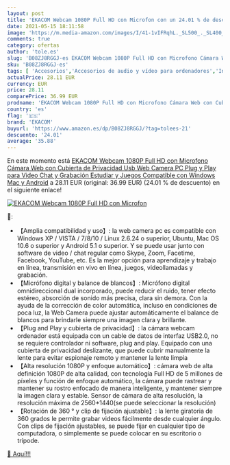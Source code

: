 ```yaml
---
layout: post
title: 'EKACOM Webcam 1080P Full HD con Microfon con un 24.01 % de descuento'
date: 2021-05-15 18:11:58
image: 'https://m.media-amazon.com/images/I/41-1vIFRqhL._SL500_._SL400_.jpg'
comments: true
category: ofertas
author: 'tole.es'
slug: 'B08ZJ8RGGJ-es EKACOM Webcam 1080P Full HD con Microfono Cámara Web con...'
sku: 'B08ZJ8RGGJ-es'
tags: [ 'Accesorios','Accesorios de audio y vídeo para ordenadores','Informática','Webcams y telefonía VoIP','android','ekacom', ]
actualPrice: 28.11 EUR
currency: EUR
price: 28.11
comparePrice: 36.99 EUR
prodname: 'EKACOM Webcam 1080P Full HD con Microfono Cámara Web con Cubierta de Privacidad  Usb Web Camera PC Plug y Play para Video Chat y Grabación Estudiar y Juegos Compatible con Windows  Mac y Android'
country: 'es'
flag: '🇪🇸'
brand: 'EKACOM'
buyurl: 'https://www.amazon.es/dp/B08ZJ8RGGJ/?tag=tolees-21'
descuento: '24.01'
average: '35.88'
---
```


En este momento está [EKACOM Webcam 1080P Full HD con Microfono Cámara Web con Cubierta de Privacidad  Usb Web Camera PC Plug y Play para Video Chat y Grabación Estudiar y Juegos Compatible con Windows  Mac y Android](https://www.amazon.es/dp/B08ZJ8RGGJ/?tag=tolees-21) a 28.11 EUR (original: 36.99 EUR) (24.01 %  de descuento) en el siguiente enlace!

[![EKACOM Webcam 1080P Full HD con Microfon](https://m.media-amazon.com/images/I/41-1vIFRqhL._SL500_._SL400_.jpg)](https://www.amazon.es/dp/B08ZJ8RGGJ/?tag=tolees-21)

🔎:

- 【Amplia compatibilidad y uso】: la web camera pc es compatible con Windows XP / VISTA / 7/8/10 / Linux 2.6.24 o superior, Ubuntu, Mac OS 10.6 o superior y Android 5.1 o superior. Y se puede usar junto con software de video / chat regular como Skype, Zoom, Facetime, Facebook, YouTube, etc. Es la mejor opción para aprendizaje y trabajo en línea, transmisión en vivo en línea, juegos, videollamadas y grabación.
- 【Micrófono digital y balance de blancos】: Micrófono digital omnidireccional dual incorporado, puede reducir el ruido, tener efecto estéreo, absorción de sonido más precisa, clara sin demora. Con la ayuda de la corrección de color automática, incluso en condiciones de poca luz, la Web Camera puede ajustar automáticamente el balance de blancos para brindarle siempre una imagen clara y brillante.
- 【Plug and Play y cubierta de privacidad】: la cámara webcam ordenador está equipada con un cable de datos de interfaz USB2.0, no se requiere controlador ni software, plug and play. Equipado con una cubierta de privacidad deslizante, que puede cubrir manualmente la lente para evitar espionaje remoto y mantener la lente limpia
- 【Alta resolución 1080P y enfoque automático】: cámara web de alta definición 1080P de alta calidad, con tecnología Full HD de 5 millones de píxeles y función de enfoque automático, la cámara puede rastrear y mantener su rostro enfocado de manera inteligente, y mantener siempre la imagen clara y estable. Sensor de cámara de alta resolución, la resolución máxima de 2560*1440(se puede seleccionar la resolución)
- 【Rotación de 360 ° y clip de fijación ajustable】: la lente giratoria de 360 grados le permite grabar videos fácilmente desde cualquier ángulo. Con clips de fijación ajustables, se puede fijar en cualquier tipo de computadora, o simplemente se puede colocar en su escritorio o trípode.

[🛒 Aquí!!!](https://www.amazon.es/dp/B08ZJ8RGGJ/?tag=tolees-21)
